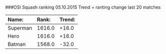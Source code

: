 ###OSI Squash ranking 05.10.2015
Trend = ranting change last 20 matches

|Name:              |Rank:   |Trend:  |
|:------------------|:-------|:-------|
|Superman           |1616.0 |+16.0
|Hero               |1616.0 |+16.0
|Batman             |1568.0 |-32.0
